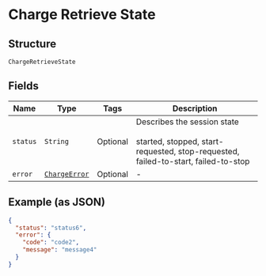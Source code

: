 
# Charge Retrieve State

## Structure

`ChargeRetrieveState`

## Fields

| Name | Type | Tags | Description |
|  --- | --- | --- | --- |
| `status` | `String` | Optional | Describes the session state<br><br>started, stopped, start-requested, stop-requested, failed-to-start, failed-to-stop |
| `error` | [`ChargeError`](../../doc/models/charge-error.md) | Optional | - |

## Example (as JSON)

```json
{
  "status": "status6",
  "error": {
    "code": "code2",
    "message": "message4"
  }
}
```

